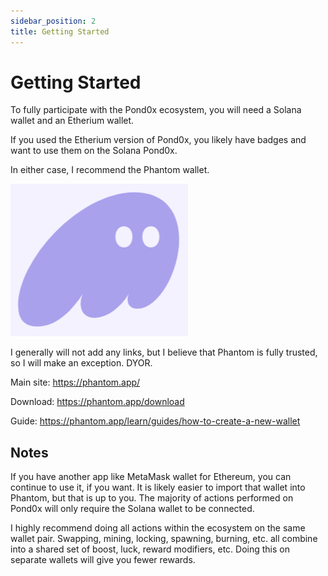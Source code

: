 ```yaml
---
sidebar_position: 2
title: Getting Started
---
```


# Getting Started

To fully participate with the Pond0x ecosystem, you will need a Solana wallet and an Etherium wallet.

If you used the Etherium version of Pond0x, you likely have badges and want to use them on the Solana Pond0x.

In either case, I recommend the Phantom wallet.

![Phantom](phantom.png)

I generally will not add any links, but I believe that Phantom is fully trusted, so I will make an exception. DYOR.

Main site: https://phantom.app/

Download: https://phantom.app/download

Guide: https://phantom.app/learn/guides/how-to-create-a-new-wallet

## Notes

If you have another app like MetaMask wallet for Ethereum, you can continue to use it, if you want.  It is likely easier to import that wallet into Phantom, but that is up to you.  The majority of actions performed on Pond0x will only require the Solana wallet to be connected.

I highly recommend doing all actions within the ecosystem on the same wallet pair.  Swapping, mining, locking, spawning, burning, etc. all combine into a shared set of boost, luck, reward modifiers, etc.  Doing this on separate wallets will give you fewer rewards.

